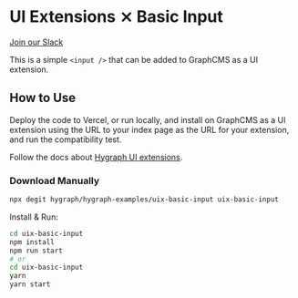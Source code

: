 # UI Extensions ⨯ Basic Input

[Join our Slack](https://slack.graphcms.com)

This is a simple `<input />` that can be added to GraphCMS as a UI extension.

## How to Use

Deploy the code to Vercel, or run locally, and install on GraphCMS as a UI extension using the URL to your index page as the URL for your extension, and run the compatibility test.

Follow the docs about [Hygraph UI extensions](https://hygraph.com/docs/ui-extensions).

### Download Manually

```bash
npx degit hygraph/hygraph-examples/uix-basic-input uix-basic-input
```

Install & Run:

```bash
cd uix-basic-input
npm install
npm run start
# or
cd uix-basic-input
yarn
yarn start
```
